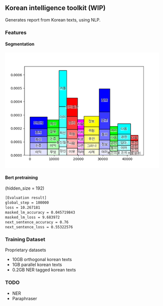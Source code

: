 ## Korean intelligence toolkit (WIP)

Generates report from Korean texts, using NLP. 

### Features

#### Segmentation
![Paragaraph segmentation based on topic](reports/91f7f3f9e675d227740177789ee39e3008b60111_topic_segment.png)

#### Bert pretraining
(hidden_size = 192)
```
[Evaluation result]
global_step = 100000
loss = 10.267181
masked_lm_accuracy = 0.045719843
masked_lm_loss = 9.683972
next_sentence_accuracy = 0.76
next_sentence_loss = 0.55322576
```

### Training Dataset
Proprietary datasets 
* 10GB orthogonal korean texts
* 1GB parallel korean texts
* 0.2GB NER tagged korean texts

### TODO 
* NER
* Paraphraser

